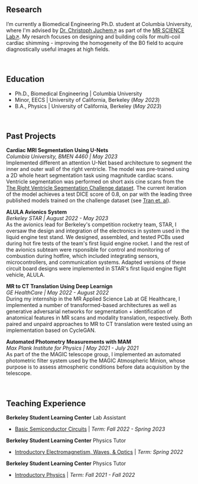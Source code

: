 ## Research 
I’m currently a Biomedical Engineering Ph.D. student at Columbia University, where I'm advised by [Dr. Christoph Juchem↗](https://www.engineering.columbia.edu/faculty/christoph-juchem) as part of the [MR SCIENCE Lab↗](https://juchem.bme.columbia.edu/). My resarch focuses on designing and building coils for multi-coil cardiac shimming - improving the homogeneity of the B0 field to acquire diagnostically useful images at high fields.  

&nbsp;
&nbsp;

## Education
- Ph.D., Biomedical Engineering | Columbia University             		
- Minor, EECS | University of California, Berkeley (_May 2023_) 			        		
- B.A., Physics | University of California, Berkeley (_May 2023_)

&nbsp;
&nbsp;

## Past Projects

**Cardiac MRI Segmentation Using U-Nets** \
_Columbia University, BMEN 4460 | May 2023_ \
Implemented different an attention U-Net based architecture to segment the inner and outer wall of the right ventricle. The model was pre-trained using a 2D whole heart segmentation task using magnitude cardiac scans. Ventricle segmentation was performed on  short axis cine scans from the [The Right Ventricle Segmentation Challenge dataset](https://rvsc.projets.litislab.fr/). The current iteration of the model achieves a test DICE score of 0.8, on par with the leading three published models trained on the challenge dataset (see [Tran et. al](https://arxiv.org/abs/1604.00494)).

**ALULA Avionics System** \
_Berkeley STAR | August 2022 - May 2023_\
As the avionics lead for Berkeley's competition rocketry team, STAR, I oversaw the design and integration of the electronics in system used in the liquid engine test stand. We designed, assembled, and tested PCBs used during hot fire tests of the team's first liquid engine rocket. I and the rest of the avionics subteam were rsponsible for  control and monitoring of combustion during hotfire, which included integrating  sensors, microcontrollers, and communication systems. Adapted versions of these circuit board designs were implemented in STAR's first liquid engine flight vehicle, ALULA. 

**MR to CT Translation Using Deep Learnign** \
_GE HealthCare | May 2022 - August 2022_\
During my internship in the MR Applied Science Lab at GE Healthcare, I implemented a number of transformed-based architectures as well as generative adversarial networks for segmentation + identification of anatomical features in MR scans and modality translation, respectively. Both paired and unpaird approaches to MR to CT translation were tested using an implementation based on CycleGAN. 

**Automated Photometry Measurements with MAM** \
_Max Plank Institute for Physics | May 2021 - July 2021_ \
As part of the the MAGIC telescope group, I implemented an automated photometric filter system used by the MAGIC Atmospheric Minion, whose purpose is to assess atmospheric conditions before data acquisition by the telescope. 

&nbsp;
&nbsp;

## Teaching Experience 

 **Berkeley Student Learning Center** Lab Assistant 
 - [Basic Semiconductor Circuits](https://classes.berkeley.edu/content/2023-spring-physics-111a-101-lec-101) | _Term: Fall 2022 - Spring 2023_
&nbsp;

**Berkeley Student Learning Center** Physics Tutor 
- [Introductory Electromagnetism, Waves, & Optics](https://classes.berkeley.edu/content/2024-spring-physics-7b-001-lec-001) | _Term: Spring 2022_
&nbsp;

**Berkeley Student Learning Center** Physics Tutor
- [Introductory Physics](https://classes.berkeley.edu/content/2024-spring-physics-8a-001-lec-001) | _Term: Fall 2021 - Fall 2022_
&nbsp;

